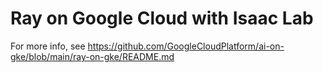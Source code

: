 # Ray on Google Cloud with Isaac Lab

For more info, see
https://github.com/GoogleCloudPlatform/ai-on-gke/blob/main/ray-on-gke/README.md
